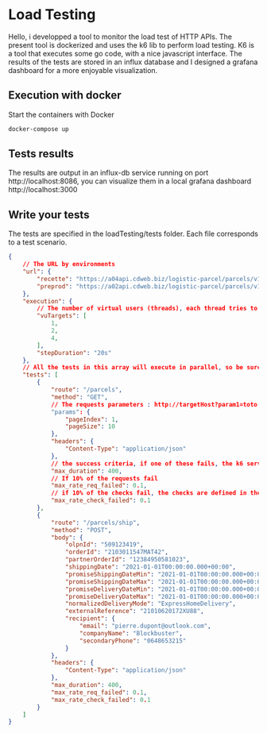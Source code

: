 # Load Testing
Hello, i developped a tool to monitor the load test of HTTP APIs. The present tool is dockerized and uses the k6 lib to perform load testing. K6 is a tool that executes some go code, with a nice javascript interface.
The results of the tests are stored in an influx database and I designed a grafana dashboard for a more enjoyable visualization.

## Execution with docker
Start the containers with Docker

```bash
docker-compose up
```

## Tests results
The results are output in an influx-db service running on port http://localhost:8086, you can visualize them in a local grafana dashboard http://localhost:3000

## Write your tests
The tests are specified in the loadTesting/tests folder. Each file corresponds to a test scenario. 

```json
{
    // The URL by environments
    "url": {
        "recette": "https://a04api.cdweb.biz/logistic-parcel/parcels/v1",
        "preprod": "https://a02api.cdweb.biz/logistic-parcel/parcels/v1"
    },
    "execution": {
        // The number of virtual users (threads), each thread tries to send as many requests as possible. Each test scenario has multiple stages, and each stages as a fixed duration. Here, the test scenario is composed of 3 stages, First stage has 1 Virtual User instanciated, and lasts 20s, Second stage has 2 virtual users for 20s, and the last stage has 4 VUs for 20 sec
        "vuTargets": [
            1,
            2,
            4,
        ],
        "stepDuration": "20s"
    },
    // All the tests in this array will execute in parallel, so be sure to have enough ressources for sending all these requests
    "tests": [
        {
            "route": "/parcels",
            "method": "GET",
            // The requests parameters : http://targetHost?param1=toto:param2=tata
            "params": {
                "pageIndex": 1,
                "pageSize": 10
            },
            "headers": {
                "Content-Type": "application/json"
            },
            // the success criteria, if one of these fails, the k6 service will return a non 0 exit code. max_duration : If at least 10 percent of the requests lasts more than 400 ms, then the test has failed
            "max_duration": 400,
            // If 10% of the requests fail
            "max_rate_req_failed": 0.1,
            // if 10% of the checks fail, the checks are defined in the code, status must be between 200 and 300. response content must not be empty
            "max_rate_check_failed": 0.1
        },
        {
            "route": "/parcels/ship",
            "method": "POST",
            "body": {
                "olpnId": "509123419",
                "orderId": "2103011547MAT42",
                "partnerOrderId": "12384950581023",
                "shippingDate": "2021-01-01T00:00:00.000+00:00",
                "promiseShippingDateMin": "2021-01-01T00:00:00.000+00:00",
                "promiseShippingDateMax": "2021-01-01T00:00:00.000+00:00",
                "promiseDeliveryDateMin": "2021-01-01T00:00:00.000+00:00",
                "promiseDeliveryDateMax": "2021-01-01T00:00:00.000+00:00",
                "normalizedDeliveryMode": "ExpressHomeDelivery",
                "externalReference": "21010620172XU88",
                "recipient": {
                    "email": "pierre.dupont@outlook.com",
                    "companyName": "Blockbuster",
                    "secondaryPhone": "0648653215"
                }
            },
            "headers": {
                "Content-Type": "application/json"
            },
            "max_duration": 400,
            "max_rate_req_failed": 0.1,
            "max_rate_check_failed": 0.1
        }
    ]
}
```